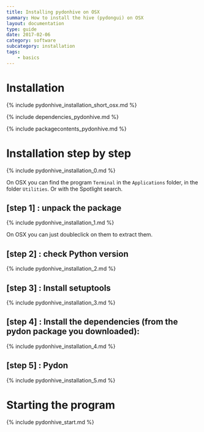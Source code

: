 ```yaml
---
title: Installing pydonhive on OSX
summary: How to install the hive (pydongui) on OSX
layout: documentation
type: guide
date: 2017-02-06
category: software
subcategory: installation
tags:
    - basics
---
```


# Installation

{% include pydonhive_installation_short_osx.md %}

{% include dependencies_pydonhive.md %}

{% include packagecontents_pydonhive.md %}


# Installation step by step

{% include pydonhive_installation_0.md %}

On OSX you can find the program `Terminal` in the `Applications` folder, in the folder `Utilities`. Or with the Spotlight search.

## [step 1] : unpack the package

{% include pydonhive_installation_1.md %}

On OSX you can just doubleclick on them to extract them.

## [step 2] : check Python version

{% include pydonhive_installation_2.md %}

## [step 3] : Install setuptools

{% include pydonhive_installation_3.md %}

## [step 4] : Install the dependencies (from the pydon package you downloaded):

{% include pydonhive_installation_4.md %}

## [step 5] : Pydon

{% include pydonhive_installation_5.md %}

# Starting the program

{% include pydonhive_start.md %}

